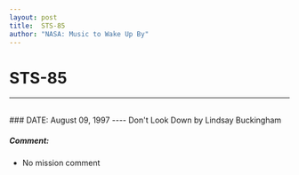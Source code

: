 ```yaml
---
layout: post
title:  STS-85
author: "NASA: Music to Wake Up By"
---
```


# STS-85
----
<br/>
### DATE: August 09, 1997
----
Don't Look Down by Lindsay Buckingham

##### Comment:
* No mission comment
